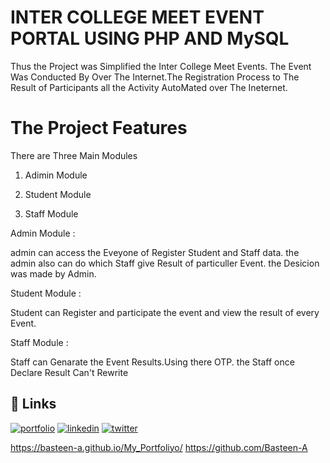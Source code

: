 
# INTER COLLEGE MEET EVENT PORTAL USING PHP AND MySQL

Thus the Project was Simplified the Inter College Meet Events.
The Event Was Conducted By Over The Internet.The Registration Process to The Result of Participants all the Activity AutoMated over The Ineternet.

# The Project Features

There are Three Main Modules

1. Adimin Module

2. Student Module

3. Staff Module


Admin Module :

admin can access the Eveyone of Register Student and Staff data.
the admin also can do which Staff give Result of particuller Event.
the Desicion was made by Admin.

Student Module :

Student can Register and participate the event and view the result of every Event.

Staff Module :

Staff can Genarate the Event Results.Using there OTP.
the Staff once Declare Result Can't Rewrite 




## 🔗 Links
[![portfolio](https://img.shields.io/badge/my_portfolio-000?style=for-the-badge&logo=ko-fi&logoColor=white)](https://bit.ly/basteen)
[![linkedin](https://img.shields.io/badge/linkedin-0A66C2?style=for-the-badge&logo=linkedin&logoColor=white)](https://www.linkedin.com/)
[![twitter](https://img.shields.io/badge/twitter-1DA1F2?style=for-the-badge&logo=twitter&logoColor=white)](https://twitter.com/)

https://basteen-a.github.io/My_Portfoliyo/
https://github.com/Basteen-A
